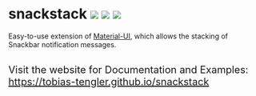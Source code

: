 # snackstack [![](https://img.shields.io/npm/v/snackstack?color=F50057)](https://www.npmjs.com/package/snackstack) [![](https://img.shields.io/npm/dm/snackstack?color=1976D2)](https://www.npmjs.com/package/snackstack) [![](https://img.shields.io/npm/l/snackstack?color=00C853)](https://www.npmjs.com/package/snackstack)

Easy-to-use extension of [Material-UI](https://github.com/mui-org/material-ui), which allows the stacking of Snackbar notification messages.

<div style="font-size: 20px; margin-top: 30px">
  Visit the website for Documentation and Examples: <a href="https://tobias-tengler.github.io/snackstack">https://tobias-tengler.github.io/snackstack</a>
</div>
